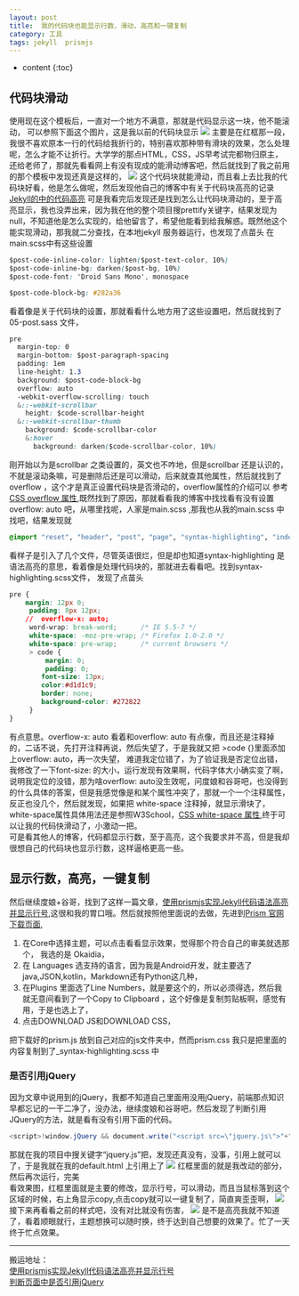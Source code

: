 ```yaml
---
layout: post
title:  我的代码块也能显示行数，滑动，高亮和一键复制
category: 工具
tags: jekyll  prismjs
---
```

* content
{:toc}

## 代码块滑动
使用现在这个模板后，一直对一个地方不满意，那就是代码显示这一块，他不能滚动，
可以参照下面这个图片，这是我以前的代码块显示
![](http://p5sfwb51p.bkt.clouddn.com/old_cold_block.png)
主要是在红框那一段，我很不喜欢原本一行的代码给我折行的，特别喜欢那种带有滑块的效果，怎么处理呢，怎么才能不让折行。大学学的那点HTML，CSS，JS早考试完都物归原主，还给老师了，那就先看看网上有没有现成的能滑动博客吧，然后就找到了我之前用的那个模板中发现还真是这样的，
![](http://p5sfwb51p.bkt.clouddn.com/yansu_code.png)
这个代码块就能滑动，而且看上去比我的代码块好看，他是怎么做呢，然后发现他自己的博客中有关于代码块高亮的记录 [Jekyll的中的代码高亮](http://yansu.org/2013/04/22/highlight-of-jekyll.html) 可是我看完后发现还是找到怎么让代码块滑动的，至于高亮显示，我也没弄出来，因为我在他的整个项目搜prettify关键字，结果发现为null，不知道他是怎么实现的，给他留言了，希望他能看到给我解惑。既然他这个能实现滑动，那我就二分查找，在本地jekyll 服务器运行，也发现了点苗头
在main.scss中有这些设置
```CSS
$post-code-inline-color: lighten($post-text-color, 10%)
$post-code-inline-bg: darken($post-bg, 10%)
$post-code-font: 'Droid Sans Mono', monospace

$post-code-block-bg: #282a36
```
看着像是关于代码块的设置，那就看看什么地方用了这些设置吧，然后就找到了05-post.sass 文件，
```CSS
pre
  margin-top: 0
  margin-bottom: $post-paragraph-spacing
  padding: 1em
  line-height: 1.3
  background: $post-code-block-bg
  overflow: auto
  -webkit-overflow-scrolling: touch
  &::-webkit-scrollbar
    height: $code-scrollbar-height
  &::-webkit-scrollbar-thumb
    background: $code-scrollbar-color
    &:hover
      background: darken($code-scrollbar-color, 10%)
```
刚开始以为是scrollbar 之类设置的，英文也不咋地，但是scrollbar 还是认识的，不就是滚动条嘛，可是删除后还是可以滑动，后来就查其他属性，然后就找到了 overflow ，这个才是真正设置代码块是否滑动的，overflow属性的介绍可以 参考 [CSS overflow 属性](http://www.w3school.com.cn/cssref/pr_pos_overflow.asp),既然找到了原因，那就看看我的博客中找找看有没有设置 overflow: auto 吧，从哪里找呢，人家是main.scss ,那我也从我的main.scss 中找吧，结果发现就

```CSS
@import "reset", "header", "post", "page", "syntax-highlighting", "index", "demo", "footer", "scrollbar", "backToTop";
```
看样子是引入了几个文件，尽管英语很烂，但是却也知道syntax-highlighting 是语法高亮的意思，看着像是处理代码块的，那就进去看看吧。找到syntax-highlighting.scss文件，
发现了点苗头
```CSS
pre {
    margin: 12px 0;
     padding: 8px 12px;
    //  overflow-x: auto;
     word-wrap: break-word;      /* IE 5.5-7 */
     white-space: -moz-pre-wrap; /* Firefox 1.0-2.0 */
     white-space: pre-wrap;      /* current browsers */
     > code {
         margin: 0;
         padding: 0;
        font-size: 13px;
        color:#d1d1c9;
        border: none;
        background-color: #272822
     }
}
```
有点意思。overflow-x: auto 看着和overflow: auto 有点像，而且还是注释掉的，二话不说，先打开注释再说，然后失望了，于是我就又把 >code {}里面添加上overflow: auto，再一次失望， 难道我定位错了，为了验证我是否定位出错，我修改了一下font-size: 的大小，运行发现有效果啊，代码字体大小确实变了啊，说明我定位的没错，那为啥overflow: auto没生效呢，问度娘和谷哥吧，也没得到的什么具体的答案，但是我感觉像是和某个属性冲突了，那就一个一个注释属性，反正也没几个，然后就发现，如果把 white-space 注释掉，就显示滑块了，white-space属性具体用法还是参照W3School，[CSS white-space 属性](http://www.w3school.com.cn/cssref/pr_text_white-space.asp),终于可以让我的代码快滑动了，小激动一把。   
可是看其他人的博客，代码都显示行数，至于高亮，这个我要求并不高，但是我却很想自己的代码块也显示行数，这样逼格更高一些。
## 显示行数，高亮，一键复制
然后继续度娘+谷哥，找到了这样一篇文章，[使用prismjs实现Jekyll代码语法高亮并显示行号](http://wanshicheng.org/jekyll/%E4%BD%BF%E7%94%A8prismjs%E5%AE%9E%E7%8E%B0Jekyll%E4%BB%A3%E7%A0%81%E8%AF%AD%E6%B3%95%E9%AB%98%E4%BA%AE%E5%B9%B6%E6%98%BE%E7%A4%BA%E8%A1%8C%E5%8F%B7.html),这很和我的胃口哦。然后就按照他里面说的去做，先进到[Prism 官网下载页面](http://prismjs.com/download.html),
1. 在Core中选择主题，可以点击看看显示效果，觉得那个符合自己的审美就选那个， 我选的是 Okaidia，
2. 在 Languages 选支持的语言，因为我是Android开发，就主要选了java,JSON,kotlin，Markdown还有Python这几种，
3. 在Plugins 里面选了Line Numbers，就是要这个的，所以必须得选，然后我就无意间看到了一个Copy to Clipboard  ，这个好像是复制剪贴板啊，感觉有用，于是也选上了，
4. 点击DOWNLOAD JS和DOWNLOAD CSS，

把下载好的prism.js 放到自己对应的js文件夹中，然而prism.css 我只是把里面的内容复制到了_syntax-highlighting.scss 中
### 是否引用jQuery
因为文章中说用到的jQuery，我都不知道自己里面用没用jQuery，前端那点知识早都忘记的一干二净了，没办法，继续度娘和谷哥吧，然后发现了判断引用JQuery的方法，就是看有没有引用下面的代码。
```java
<script>!window.jQuery && document.write("<script src=\"jquery.js\">"+"</scr"+"ipt>");</script>
```
那就在我的项目中搜关键字“jquery.js”把，发现还真没有，没事，引用上就可以了，于是我就在我的default.html 上引用上了
![](http://p5sfwb51p.bkt.clouddn.com/default_html.png)
红框里面的就是我改动的部分，然后再次运行，完美    
看效果图，红框里面就是主要的修改，显示行号，可以滑动，而且当鼠标落到这个区域的时候，右上角显示copy,点击copy就可以一键复制了，简直爽歪歪啊，
![](http://p5sfwb51p.bkt.clouddn.com/new_cold_block.png)
接下来再看看之前的样式吧，没有对比就没有伤害，
![](http://p5sfwb51p.bkt.clouddn.com/old_cold_block.png)
是不是高亮我就不知道了，看着顺眼就行，主题想换可以随时换，终于达到自己想要的效果了。忙了一天终于忙点效果。

---
搬运地址：     
[使用prismjs实现Jekyll代码语法高亮并显示行号](http://wanshicheng.org/jekyll/%E4%BD%BF%E7%94%A8prismjs%E5%AE%9E%E7%8E%B0Jekyll%E4%BB%A3%E7%A0%81%E8%AF%AD%E6%B3%95%E9%AB%98%E4%BA%AE%E5%B9%B6%E6%98%BE%E7%A4%BA%E8%A1%8C%E5%8F%B7.html)   
[判断页面中是否引用jQuery](https://www.cnblogs.com/snowbaby-kang/p/4815489.html)
